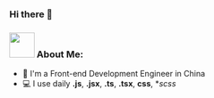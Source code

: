 ### Hi there 👋
### <img src="https://github.com/TheDudeThatCode/TheDudeThatCode/blob/master/Assets/Developer.gif" width="45px"> About Me:
- 🏦 I'm a Front-end Development Engineer in China 
- 💻 I use daily **.js**, **.jsx**, **.ts**, **.tsx**, **css**, **scss*
